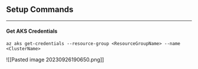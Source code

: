 ## Setup Commands
---
#### Get AKS Credentials

```shell
az aks get-credentials --resource-group <ResourceGroupName> --name <ClusterName>
```

![[Pasted image 20230926190650.png]]